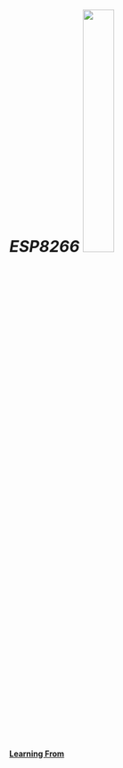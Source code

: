 # *ESP8266* <img src="http://domoticx.com/wp-content/uploads/2015/12/Espressif-logo.png" height=33.33% width=33.33%></img>
#### [Learning From](https://randomnerdtutorials.com/projects-esp8266/)

